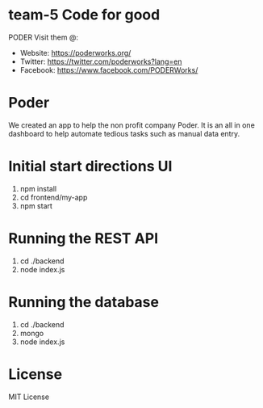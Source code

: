 # team-5 Code for good 

PODER
Visit them @:
- Website: https://poderworks.org/
- Twitter: https://twitter.com/poderworks?lang=en
- Facebook: https://www.facebook.com/PODERWorks/

# Poder
We created an app to help the non profit company Poder. It is an all in one dashboard to help automate tedious tasks such as manual data entry.

# Initial start directions UI
1. npm install
2. cd frontend/my-app
3. npm start

# Running the REST API 
1. cd ./backend
2. node index.js

# Running the database
1. cd ./backend
2. mongo
3. node index.js

# License
MIT License
